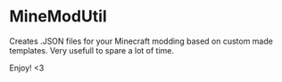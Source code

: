 # MineModUtil
Creates .JSON files for your Minecraft modding based on custom made templates. Very usefull to spare a lot of time.

Enjoy! <3
